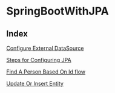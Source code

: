 # SpringBootWithJPA

## Index

[Configure External DataSource](https://github.com/arun786/SpringBootWithJPA/blob/master/ConfiguringExternalDatabase.md)

[Steps for Configuring JPA](https://github.com/arun786/SpringBootWithJPA/blob/master/StepsForPersistingData.md)

[Find A Person Based On Id flow](https://github.com/arun786/SpringBootWithJPA/blob/master/FindAPersonBasedOnId.md)

[Update Or Insert Entity](https://github.com/arun786/SpringBootWithJPA/blob/master/UpdateOrInsertAPerson.md)